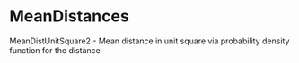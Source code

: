 # MeanDistances
MeanDistUnitSquare2 - Mean distance in unit square via probability density function for the distance